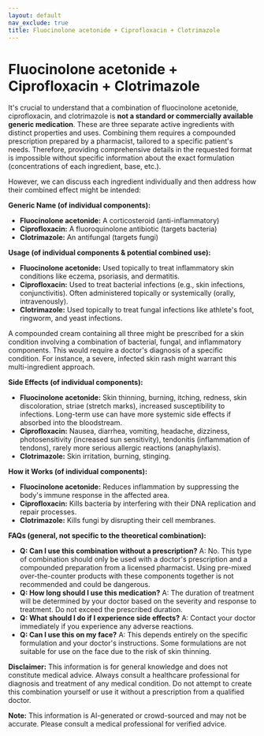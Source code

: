 ```yaml
---
layout: default
nav_exclude: true
title: Fluocinolone acetonide + Ciprofloxacin + Clotrimazole
---
```


# Fluocinolone acetonide + Ciprofloxacin + Clotrimazole

It's crucial to understand that a combination of fluocinolone acetonide, ciprofloxacin, and clotrimazole is **not a standard or commercially available generic medication**.  These are three separate active ingredients with distinct properties and uses. Combining them requires a compounded prescription prepared by a pharmacist, tailored to a specific patient's needs.  Therefore, providing comprehensive details in the requested format is impossible without specific information about the exact formulation (concentrations of each ingredient, base, etc.).

However, we can discuss each ingredient individually and then address how their combined effect might be intended:

**Generic Name (of individual components):**

* **Fluocinolone acetonide:** A corticosteroid (anti-inflammatory)
* **Ciprofloxacin:** A fluoroquinolone antibiotic (targets bacteria)
* **Clotrimazole:** An antifungal (targets fungi)


**Usage (of individual components & potential combined use):**

* **Fluocinolone acetonide:** Used topically to treat inflammatory skin conditions like eczema, psoriasis, and dermatitis.
* **Ciprofloxacin:** Used to treat bacterial infections (e.g., skin infections, conjunctivitis).  Often administered topically or systemically (orally, intravenously).
* **Clotrimazole:** Used topically to treat fungal infections like athlete's foot, ringworm, and yeast infections.

A compounded cream containing all three might be prescribed for a skin condition involving a combination of bacterial, fungal, and inflammatory components.  This would require a doctor's diagnosis of a specific condition.  For instance, a severe, infected skin rash might warrant this multi-ingredient approach.


**Side Effects (of individual components):**

* **Fluocinolone acetonide:**  Skin thinning, burning, itching, redness, skin discoloration, striae (stretch marks), increased susceptibility to infections. Long-term use can have more systemic side effects if absorbed into the bloodstream.
* **Ciprofloxacin:** Nausea, diarrhea, vomiting, headache, dizziness, photosensitivity (increased sun sensitivity), tendonitis (inflammation of tendons), rarely more serious allergic reactions (anaphylaxis).
* **Clotrimazole:**  Skin irritation, burning, stinging.


**How it Works (of individual components):**

* **Fluocinolone acetonide:** Reduces inflammation by suppressing the body's immune response in the affected area.
* **Ciprofloxacin:** Kills bacteria by interfering with their DNA replication and repair processes.
* **Clotrimazole:** Kills fungi by disrupting their cell membranes.


**FAQs (general, not specific to the theoretical combination):**

* **Q: Can I use this combination without a prescription?** A: No. This type of combination should only be used with a doctor's prescription and a compounded preparation from a licensed pharmacist.  Using pre-mixed over-the-counter products with these components together is not recommended and could be dangerous.
* **Q: How long should I use this medication?** A:  The duration of treatment will be determined by your doctor based on the severity and response to treatment. Do not exceed the prescribed duration.
* **Q: What should I do if I experience side effects?** A: Contact your doctor immediately if you experience any adverse reactions.
* **Q: Can I use this on my face?** A: This depends entirely on the specific formulation and your doctor's instructions. Some formulations are not suitable for use on the face due to the risk of skin thinning.

**Disclaimer:** This information is for general knowledge and does not constitute medical advice.  Always consult a healthcare professional for diagnosis and treatment of any medical condition.  Do not attempt to create this combination yourself or use it without a prescription from a qualified doctor.


**Note:** This information is AI-generated or crowd-sourced and may not be accurate. Please consult a medical professional for verified advice.